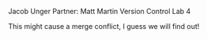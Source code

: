 Jacob Unger
Partner: Matt Martin
Version Control Lab 4

This might cause a merge conflict, I guess we will find out!
